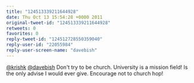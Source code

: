 ```yaml
---
title: "124513339211644928"
date: Thu Oct 13 15:54:28 +0000 2011
original-tweet-id: "124513339211644928"
retweets: 0
favorites: 0
reply-tweet-id: "124512728550359040"
reply-user-id: "22055984"
reply-user-screen-name: "davebish"
---
```

<a href="https://twitter.com/krishk">@krishk</a> <a href="https://twitter.com/davebish">@davebish</a> Don't try to be church. University is a mission field! Is the only advise I would ever give. Encourage not to church hop!
